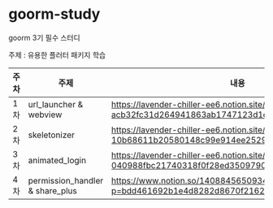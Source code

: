 # goorm-study
goorm 3기 필수 스터디

주제 : 유용한 플러터 패키지 학습

|주차|주제|내용|
|---|---|---|
|1차|url_launcher & webview|https://lavender-chiller-ee6.notion.site/url_launcher-webview-acb32fc31d264941863ab1747123d1d9?pvs=4|
|2차|skeletonizer|https://lavender-chiller-ee6.notion.site/skeletonizer-10b68611b20580148c99e914ee252950?pvs=4|
|3차|animated_login|https://lavender-chiller-ee6.notion.site/animated_login-040988fbc21740318f0f28ed35097900?pvs=4|
|4차|permission_handler & share_plus|https://www.notion.so/1408845650934256afc0a61e12fb71c1?p=bdd461692b1e4d8282d8670f21628cd2&pm=s|
